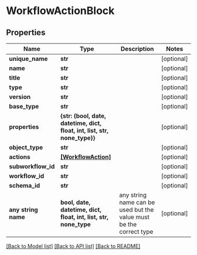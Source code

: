 # WorkflowActionBlock


## Properties
Name | Type | Description | Notes
------------ | ------------- | ------------- | -------------
**unique_name** | **str** |  | [optional] 
**name** | **str** |  | [optional] 
**title** | **str** |  | [optional] 
**type** | **str** |  | [optional] 
**version** | **str** |  | [optional] 
**base_type** | **str** |  | [optional] 
**properties** | **{str: (bool, date, datetime, dict, float, int, list, str, none_type)}** |  | [optional] 
**object_type** | **str** |  | [optional] 
**actions** | [**[WorkflowAction]**](WorkflowAction.md) |  | [optional] 
**subworkflow_id** | **str** |  | [optional] 
**workflow_id** | **str** |  | [optional] 
**schema_id** | **str** |  | [optional] 
**any string name** | **bool, date, datetime, dict, float, int, list, str, none_type** | any string name can be used but the value must be the correct type | [optional]

[[Back to Model list]](../README.md#documentation-for-models) [[Back to API list]](../README.md#documentation-for-api-endpoints) [[Back to README]](../README.md)


